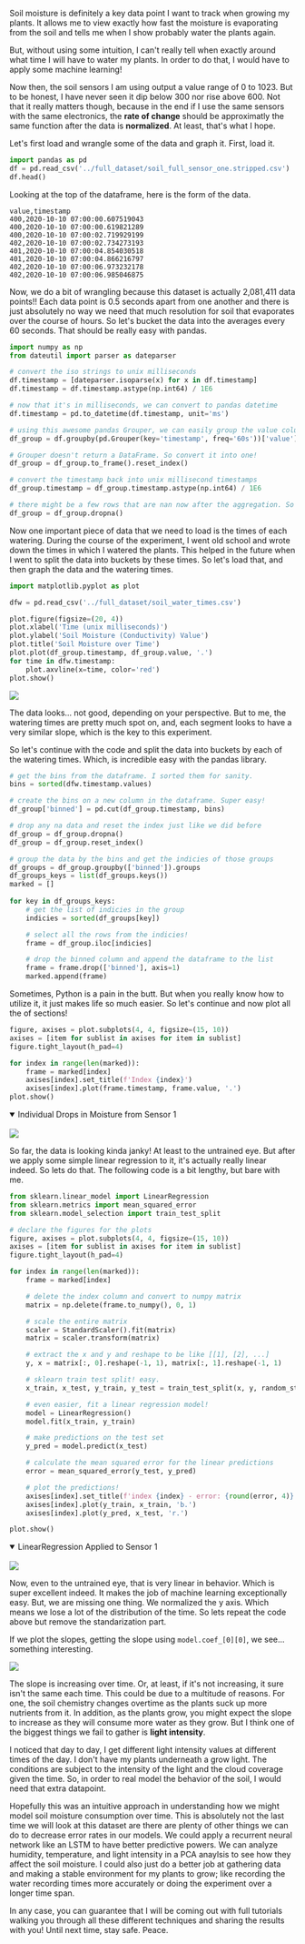 Soil moisture is definitely a key data point I want to track when growing my plants. It allows me to view exactly how fast the moisture is evaporating from the soil and tells me when I show probably water the plants again.

But, without using some intuition, I can't really tell when exactly around what time I will have to water my plants. In order to do that, I would have to apply some machine learning!

Now then, the soil sensors I am using output a value range of 0 to 1023. But to be honest, I have never seen it dip below 300 nor rise above 600. Not that it really matters though, because in the end if I use the same sensors with the same electronics, the <b>rate of change</b> should be approximatly the same function after the data is <b>normalized</b>. At least, that's what I hope.

Let's first load and wrangle some of the data and graph it. First, load it.

```python
import pandas as pd
df = pd.read_csv('../full_dataset/soil_full_sensor_one.stripped.csv')
df.head()
```

Looking at the top of the dataframe, here is the form of the data.

```
value,timestamp
400,2020-10-10 07:00:00.607519043
400,2020-10-10 07:00:00.619821289
400,2020-10-10 07:00:02.719929199
402,2020-10-10 07:00:02.734273193
401,2020-10-10 07:00:04.854030518
401,2020-10-10 07:00:04.866216797
402,2020-10-10 07:00:06.973232178
402,2020-10-10 07:00:06.985046875
```

Now, we do a bit of wrangling because this dataset is actually 2,081,411 data points!! Each data point is 0.5 seconds apart from one another and there is just absolutely no way we need that much resolution for soil that evaporates over the course of hours. So let's bucket the data into the averages every 60 seconds. That should be really easy with pandas.

```python
import numpy as np
from dateutil import parser as dateparser

# convert the iso strings to unix milliseconds
df.timestamp = [dateparser.isoparse(x) for x in df.timestamp]
df.timestamp = df.timestamp.astype(np.int64) / 1E6

# now that it's in milliseconds, we can convert to pandas datetime
df.timestamp = pd.to_datetime(df.timestamp, unit='ms')

# using this awesome pandas Grouper, we can easily group the value column into buckets and then aggregate it into the average. Piece of cake.
df_group = df.groupby(pd.Grouper(key='timestamp', freq='60s'))['value'].agg('mean')

# Grouper doesn't return a DataFrame. So convert it into one!
df_group = df_group.to_frame().reset_index()

# convert the timestamp back into unix millisecond timestamps
df_group.timestamp = df_group.timestamp.astype(np.int64) / 1E6

# there might be a few rows that are nan now after the aggregation. So drop them!
df_group = df_group.dropna()
```

Now one important piece of data that we need to load is the times of each watering. During the course of the experiment, I went old school and wrote down the times in which I watered the plants. This helped in the future when I went to split the data into buckets by these times. So let's load that, and then graph the data and the watering times.

```python
import matplotlib.pyplot as plot

dfw = pd.read_csv('../full_dataset/soil_water_times.csv')

plot.figure(figsize=(20, 4))
plot.xlabel('Time (unix milliseconds)')
plot.ylabel('Soil Moisture (Conductivity) Value')
plot.title('Soil Moisture over Time')
plot.plot(df_group.timestamp, df_group.value, '.')
for time in dfw.timestamp:
    plot.axvline(x=time, color='red')
plot.show()
```

<img src="/images/autofarm/agged20s_soil_moisture_marked.png">

The data looks... not good, depending on your perspective. But to me, the watering times are pretty much spot on, and, each segment looks to have a very similar slope, which is the key to this experiment.

So let's continue with the code and split the data into buckets by each of the watering times. Which, is incredible easy with the pandas library.

```python
# get the bins from the dataframe. I sorted them for sanity.
bins = sorted(dfw.timestamp.values)

# create the bins on a new column in the dataframe. Super easy!
df_group['binned'] = pd.cut(df_group.timestamp, bins)

# drop any na data and reset the index just like we did before
df_group = df_group.dropna()
df_group = df_group.reset_index()

# group the data by the bins and get the indicies of those groups
df_groups = df_group.groupby(['binned']).groups
df_groups_keys = list(df_groups.keys())
marked = []
 
for key in df_groups_keys:
    # get the list of indicies in the group
    indicies = sorted(df_groups[key])

    # select all the rows from the indicies!
    frame = df_group.iloc[indicies]

    # drop the binned column and append the dataframe to the list
    frame = frame.drop(['binned'], axis=1)
    marked.append(frame)
```

Sometimes, Python is a pain in the butt. But when you really know how to utilize it, it just makes life so much easier. So let's continue and now plot all the of sections!

```python
figure, axises = plot.subplots(4, 4, figsize=(15, 10))
axises = [item for sublist in axises for item in sublist]
figure.tight_layout(h_pad=4)

for index in range(len(marked)):
    frame = marked[index]
    axises[index].set_title(f'Index {index}')
    axises[index].plot(frame.timestamp, frame.value, '.')
plot.show()
```

<details open>
<summary>Individual Drops in Moisture from Sensor 1</summary>
<br>
    <img src="/images/autofarm/soil_agged60s_marked_split.png">
</details>

So far, the data is looking kinda janky! At least to the untrained eye. But after we apply some simple linear regression to it, it's actually really linear indeed. So lets do that. The following code is a bit lengthy, but bare with me. 

```python
from sklearn.linear_model import LinearRegression
from sklearn.metrics import mean_squared_error
from sklearn.model_selection import train_test_split

# declare the figures for the plots
figure, axises = plot.subplots(4, 4, figsize=(15, 10))
axises = [item for sublist in axises for item in sublist]
figure.tight_layout(h_pad=4)

for index in range(len(marked)):
    frame = marked[index]

    # delete the index column and convert to numpy matrix
    matrix = np.delete(frame.to_numpy(), 0, 1)

    # scale the entire matrix
    scaler = StandardScaler().fit(matrix)
    matrix = scaler.transform(matrix)

    # extract the x and y and reshape to be like [[1], [2], ...]
    y, x = matrix[:, 0].reshape(-1, 1), matrix[:, 1].reshape(-1, 1)

    # sklearn train test split! easy.
    x_train, x_test, y_train, y_test = train_test_split(x, y, random_state=42)

    # even easier, fit a linear regression model!
    model = LinearRegression()
    model.fit(x_train, y_train)

    # make predictions on the test set
    y_pred = model.predict(x_test)

    # calculate the mean squared error for the linear predictions
    error = mean_squared_error(y_test, y_pred)

    # plot the predictions! 
    axises[index].set_title(f'index {index} - error: {round(error, 4)}')
    axises[index].plot(y_train, x_train, 'b.')
    axises[index].plot(y_pred, x_test, 'r.')

plot.show()
```

<details open>
<summary>LinearRegression Applied to Sensor 1</summary>
<br>
    <img src="/images/autofarm/soil_linear_models.png">
</details>

Now, even to the untrained eye, that is very linear in behavior. Which is super excellent indeed. It makes the job of machine learning exceptionally easy. But, we are missing one thing. We normalized the y axis. Which means we lose a lot of the distribution of the time. So lets repeat the code above but remove the standarization part. 

If we plot the slopes, getting the slope using `model.coef_[0][0]`, we see... something interesting.

<img style="max-width: 500px; margin: 0 auto;" src="/images/autofarm/soil_linear_slopes_notnorm.png">

The slope is increasing over time. Or, at least, if it's not increasing, it sure isn't the same each time. This could be due to a multitude of reasons. For one, the soil chemistry changes overtime as the plants suck up more nutrients from it. In addition, as the plants grow, you might expect the slope to increase as they will consume more water as they grow. But I think one of the biggest things we fail to gather is <b>light intensity</b>.

I noticed that day to day, I get different light intensity values at different times of the day. I don't have my plants underneath a grow light. The conditions are subject to the intensity of the light and the cloud coverage given the time. So, in order to real model the behavior of the soil, I would need that extra datapoint.

Hopefully this was an intuitive approach in understanding how we might model soil moisture consumption over time. This is absolutely not the last time we will look at this dataset are there are plenty of other things we can do to decrease error rates in our models. We could apply a recurrent neural network like an LSTM to have better predictive powers. We can analyze humidity, temperature, and light intensity in a PCA anaylsis to see how they affect the soil moisture. I could also just do a better job at gathering data and making a stable environment for my plants to grow; like recording the water recording times more accurately or doing the experiment over a longer time span.

In any case, you can guarantee that I will be coming out with full tutorials walking you through all these different techniques and sharing the results with you! Until next time, stay safe. Peace.
